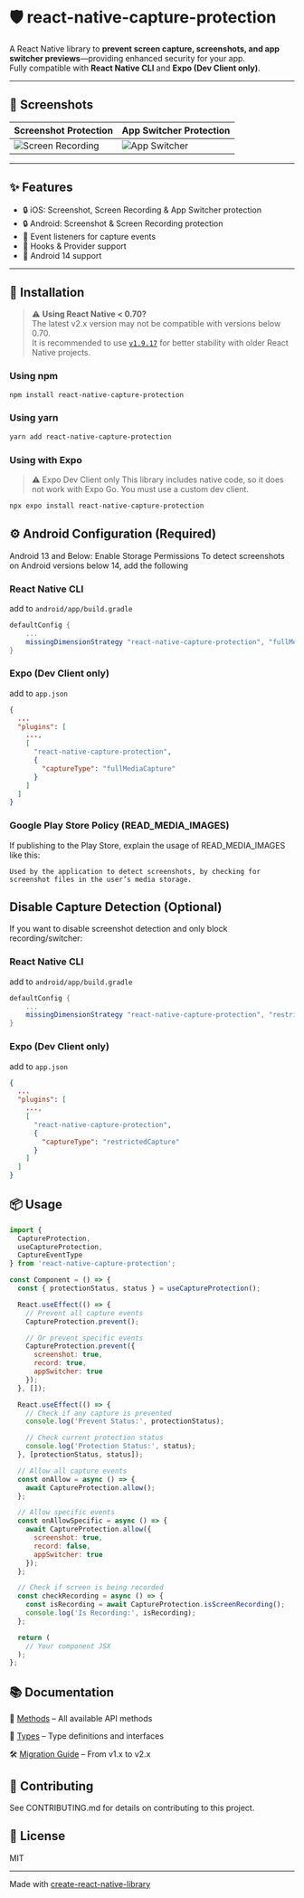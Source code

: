# 🛡️ react-native-capture-protection

A React Native library to **prevent screen capture, screenshots, and app switcher previews**—providing enhanced security for your app.  
Fully compatible with **React Native CLI** and **Expo (Dev Client only)**.

---

## 📸 Screenshots

| Screenshot Protection                                                                                                      | App Switcher Protection                                                                                                        |
| -------------------------------------------------------------------------------------------------------------------------- | ------------------------------------------------------------------------------------------------------------------------------ |
| ![Screen Recording](https://user-images.githubusercontent.com/37437842/206644553-e4c3f2bc-b624-47ac-a005-132199e049b2.gif) | ![App Switcher](https://github.com/wn-na/react-native-capture-protection/assets/37437842/ac98e942-8dba-4e5d-9f23-fa10f946b26b) |

---

## ✨ Features

- 🔒 iOS: Screenshot, Screen Recording & App Switcher protection
- 🔒 Android: Screenshot & Screen Recording protection
- 📡 Event listeners for capture events
- 🧩 Hooks & Provider support
- 📱 Android 14 support

---

## 🚀 Installation

> ⚠️ **Using React Native < 0.70?**  
> The latest v2.x version may not be compatible with versions below 0.70.  
> It is recommended to use [`v1.9.17`](https://github.com/wn-na/react-native-capture-protection/releases/tag/v1.9.17) for better stability with older React Native projects.

### Using npm

```sh
npm install react-native-capture-protection
```

### Using yarn

```sh
yarn add react-native-capture-protection
```

### Using with Expo

> ⚠️ Expo Dev Client only
> This library includes native code, so it does not work with Expo Go. You must use a custom dev client.

```sh
npx expo install react-native-capture-protection
```

## ⚙️ Android Configuration (Required)

Android 13 and Below: Enable Storage Permissions
To detect screenshots on Android versions below 14, add the following

### **React Native CLI**

add to `android/app/build.gradle`

```gradle
defaultConfig {
    ...
    missingDimensionStrategy "react-native-capture-protection", "fullMediaCapture"
}
```

### **Expo (Dev Client only)**

add to `app.json`

```json
{
  ...
  "plugins": [
    ...,
    [
      "react-native-capture-protection",
      {
        "captureType": "fullMediaCapture"
      }
    ]
  ]
}
```

### Google Play Store Policy (READ_MEDIA_IMAGES)

If publishing to the Play Store, explain the usage of READ_MEDIA_IMAGES like this:

```
Used by the application to detect screenshots, by checking for screenshot files in the user’s media storage.
```

## Disable Capture Detection (Optional)

If you want to disable screenshot detection and only block recording/switcher:

### **React Native CLI**

add to `android/app/build.gradle`

```gradle
defaultConfig {
    ...
    missingDimensionStrategy "react-native-capture-protection", "restrictedCapture"
}
```

### **Expo (Dev Client only)**

add to `app.json`

```json
{
  ...
  "plugins": [
    ...,
    [
      "react-native-capture-protection",
      {
        "captureType": "restrictedCapture"
      }
    ]
  ]
}
```

## 📦 Usage

```js
import {
  CaptureProtection,
  useCaptureProtection,
  CaptureEventType
} from 'react-native-capture-protection';

const Component = () => {
  const { protectionStatus, status } = useCaptureProtection();

  React.useEffect(() => {
    // Prevent all capture events
    CaptureProtection.prevent();

    // Or prevent specific events
    CaptureProtection.prevent({
      screenshot: true,
      record: true,
      appSwitcher: true
    });
  }, []);

  React.useEffect(() => {
    // Check if any capture is prevented
    console.log('Prevent Status:', protectionStatus);

    // Check current protection status
    console.log('Protection Status:', status);
  }, [protectionStatus, status]);

  // Allow all capture events
  const onAllow = async () => {
    await CaptureProtection.allow();
  };

  // Allow specific events
  const onAllowSpecific = async () => {
    await CaptureProtection.allow({
      screenshot: true,
      record: false,
      appSwitcher: true
    });
  };

  // Check if screen is being recorded
  const checkRecording = async () => {
    const isRecording = await CaptureProtection.isScreenRecording();
    console.log('Is Recording:', isRecording);
  };

  return (
    // Your component JSX
  );
};
```

## 📚 Documentation

🧪 [Methods](./docs/method.md) – All available API methods

📘 [Types](./docs/type.md) – Type definitions and interfaces

🛠 [Migration Guide](./docs/MIGRATION.md) – From v1.x to v2.x

## 🤝 Contributing

See CONTRIBUTING.md for details on contributing to this project.

## 📄 License

MIT

---

Made with [create-react-native-library](https://github.com/callstack/react-native-builder-bob)
